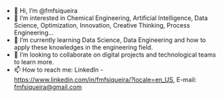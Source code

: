 - 👋 Hi, I’m @fmfsiqueira
- 👀 I’m interested in Chemical Engineering, Artificial Intelligence, Data Science, Optimization, Innovation, Creative Thinking, Process Engineering...
- 🌱 I’m currently learning Data Science, Data Engineering and how to apply these knowledges in the engineering field.
- 💞️ I’m looking to collaborate on digital projects and technological teams to learn more.
- 📫 How to reach me: LinkedIn - https://www.linkedin.com/in/fmfsiqueira/?locale=en_US, E-mail: fmfsiqueira@gmail.com

<!---
fmfsiqueira/fmfsiqueira is a ✨ special ✨ repository because its `README.md` (this file) appears on your GitHub profile.
You can click the Preview link to take a look at your changes.
--->
